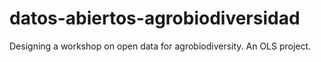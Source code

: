 # datos-abiertos-agrobiodiversidad
Designing a workshop on open data for agrobiodiversity. An OLS project.
